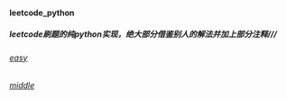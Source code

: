 #### leetcode_python

##### leetcode刷题的纯python实现，绝大部分借鉴别人的解法并加上部分注释///
###### [easy](https://github.com/linyang23/leetcode_python/tree/master/easy)
###### [middle](https://github.com/linyang23/leetcode_python/tree/master/middle)

